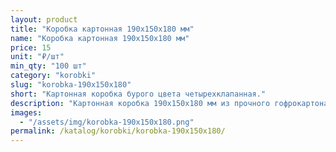 ```yaml
---
layout: product
title: "Коробка картонная 190х150х180 мм"
name: "Коробка картонная 190x150x180 мм"
price: 15
unit: "₽/шт"
min_qty: "100 шт"
category: "korobki"
slug: "korobka-190x150x180"
short: "Картонная коробка бурого цвета четырехклапанная."
description: "Картонная коробка 190х150х180 мм из прочного гофрокартона для упаковки и отправки товаров. Купить коробки оптом в Екатеринбурге с доставкой по всей России."
images:
  - "/assets/img/korobka-190x150x180.png"
permalink: /katalog/korobki/korobka-190x150x180/
---
```

